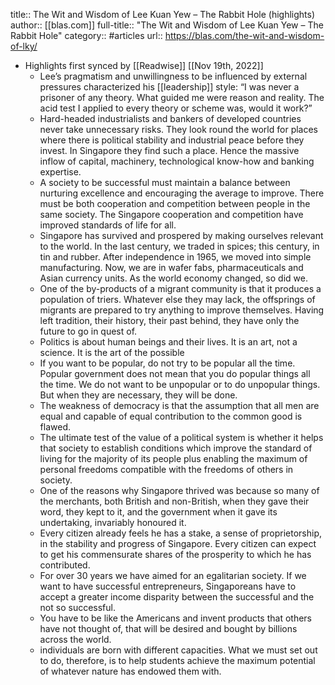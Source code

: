 title:: The Wit and Wisdom of Lee Kuan Yew – The Rabbit Hole (highlights)
author:: [[blas.com]]
full-title:: "The Wit and Wisdom of Lee Kuan Yew – The Rabbit Hole"
category:: #articles
url:: https://blas.com/the-wit-and-wisdom-of-lky/

- Highlights first synced by [[Readwise]] [[Nov 19th, 2022]]
	- Lee’s pragmatism and unwillingness to be influenced by external pressures characterized his [[leadership]] style: “I was never a prisoner of any theory. What guided me were reason and reality. The acid test I applied to every theory or scheme was, would it work?”
	- Hard-headed industrialists and bankers of developed countries never take unnecessary risks. They look round the world for places where there is political stability and industrial peace before they invest. In Singapore they find such a place. Hence the massive inflow of capital, machinery, technological know-how and banking expertise.
	- A society to be successful must maintain a balance between nurturing excellence and encouraging the average to improve. There must be both cooperation and competition between people in the same society. The Singapore cooperation and competition have improved standards of life for all.
	- Singapore has survived and prospered by making ourselves relevant to the world. In the last century, we traded in spices; this century, in tin and rubber. After independence in 1965, we moved into simple manufacturing. Now, we are in wafer fabs, pharmaceuticals and Asian currency units. As the world economy changed, so did we.
	- One of the by-products of a migrant community is that it produces a population of triers. Whatever else they may lack, the offsprings of migrants are prepared to try anything to improve themselves. Having left tradition, their history, their past behind, they have only the future to go in quest of.
	- Politics is about human beings and their lives. It is an art, not a science. It is the art of the possible
	- If you want to be popular, do not try to be popular all the time. Popular government does not mean that you do popular things all the time. We do not want to be unpopular or to do unpopular things. But when they are necessary, they will be done.
	- The weakness of democracy is that the assumption that all men are equal and capable of equal contribution to the common good is flawed.
	- The ultimate test of the value of a political system is whether it helps that society to establish conditions which improve the standard of living for the majority of its people plus enabling the maximum of personal freedoms compatible with the freedoms of others in society.
	- One of the reasons why Singapore thrived was because so many of the merchants, both British and non-British, when they gave their word, they kept to it, and the government when it gave its undertaking, invariably honoured it.
	- Every citizen already feels he has a stake, a sense of proprietorship, in the stability and progress of Singapore. Every citizen can expect to get his commensurate shares of the prosperity to which he has contributed.
	- For over 30 years we have aimed for an egalitarian society. If we want to have successful entrepreneurs, Singaporeans have to accept a greater income disparity between the successful and the not so successful.
	- You have to be like the Americans and invent products that others have not thought of, that will be desired and bought by billions across the world.
	- individuals are born with different capacities. What we must set out to do, therefore, is to help students achieve the maximum potential of whatever nature has endowed them with.